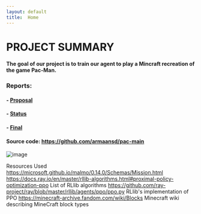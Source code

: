 ```yaml
---
layout: default
title:  Home
---
```


# PROJECT SUMMARY

#### The goal of our project is to train our agent to play a Mincraft recreation of the game Pac-Man. 

### Reports:

#### - [Proposal](proposal.html)
#### - [Status](status.html)
#### - [Final](final.html)

#### Source code: https://github.com/armaansd/pac-main


![image](https://user-images.githubusercontent.com/75513952/138030559-b204cd0b-ddb9-435c-b90d-8a80f92217f0.png)

[quickref]: https://github.com/mundimark/quickrefs/blob/master/HTML.md







Resources Used
https://microsoft.github.io/malmo/0.14.0/Schemas/Mission.html 
https://docs.ray.io/en/master/rllib-algorithms.html#proximal-policy-optimization-ppo List of RLlib algorithms
https://github.com/ray-project/ray/blob/master/rllib/agents/ppo/ppo.py RLlib's implementation of PPO
https://minecraft-archive.fandom.com/wiki/Blocks Minecraft wiki describing MineCraft block types

